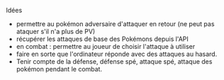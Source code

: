 Idées
- permettre au pokémon adversaire d'attaquer en retour (ne peut pas ataquer s'il n'a plus de PV)
- récupérer les attaques de base des Pokémons depuis l'API
- en combat : permettre au joueur de choisir l'attaque à utiliser
- faire en sorte que l'ordinateur réponde avec des attaques au hasard.
- Tenir compte de la défense, défense spé, attaque spé, attaque des pokémon pendant le combat.
